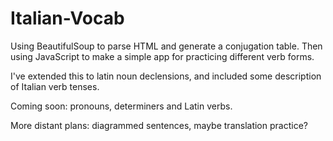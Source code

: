 # Italian-Vocab
Using BeautifulSoup to parse HTML and generate a conjugation table.
Then using JavaScript to make a simple app for practicing different verb forms.

I've extended this to latin noun declensions, and included some description of Italian verb tenses.

Coming soon: pronouns, determiners and Latin verbs.

More distant plans: diagrammed sentences, maybe translation practice?
